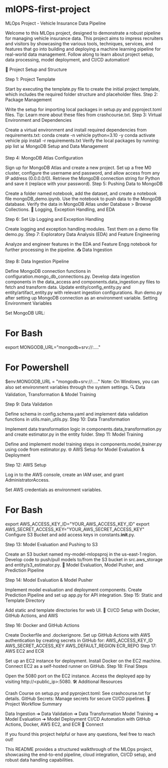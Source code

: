 # mlOPS-first-project
MLOps Project - Vehicle Insurance Data Pipeline

Welcome to this MLOps project, designed to demonstrate a robust pipeline for managing vehicle insurance data. This project aims to impress recruiters and visitors by showcasing the various tools, techniques, services, and features that go into building and deploying a machine learning pipeline for real-world data management. Follow along to learn about project setup, data processing, model deployment, and CI/CD automation!

📁 Project Setup and Structure

Step 1: Project Template

Start by executing the template.py file to create the initial project template, which includes the required folder structure and placeholder files.
Step 2: Package Management

Write the setup for importing local packages in setup.py and pyproject.toml files.
Tip: Learn more about these files from crashcourse.txt.
Step 3: Virtual Environment and Dependencies

Create a virtual environment and install required dependencies from requirements.txt:
conda create -n vehicle python=3.10 -y
conda activate vehicle
pip install -r requirements.txt
Verify the local packages by running:
pip list
📊 MongoDB Setup and Data Management

Step 4: MongoDB Atlas Configuration

Sign up for MongoDB Atlas and create a new project.
Set up a free M0 cluster, configure the username and password, and allow access from any IP address (0.0.0.0/0).
Retrieve the MongoDB connection string for Python and save it (replace <password> with your password).
Step 5: Pushing Data to MongoDB

Create a folder named notebook, add the dataset, and create a notebook file mongoDB_demo.ipynb.
Use the notebook to push data to the MongoDB database.
Verify the data in MongoDB Atlas under Database > Browse Collections.
📝 Logging, Exception Handling, and EDA

Step 6: Set Up Logging and Exception Handling

Create logging and exception handling modules. Test them on a demo file demo.py.
Step 7: Exploratory Data Analysis (EDA) and Feature Engineering

Analyze and engineer features in the EDA and Feature Engg notebook for further processing in the pipeline.
📥 Data Ingestion

Step 8: Data Ingestion Pipeline

Define MongoDB connection functions in configuration.mongo_db_connections.py.
Develop data ingestion components in the data_access and components.data_ingestion.py files to fetch and transform data.
Update entity/config_entity.py and entity/artifact_entity.py with relevant ingestion configurations.
Run demo.py after setting up MongoDB connection as an environment variable.
Setting Environment Variables

Set MongoDB URL:
# For Bash
export MONGODB_URL="mongodb+srv://<username>:<password>...."
# For Powershell
$env:MONGODB_URL = "mongodb+srv://<username>:<password>...."
Note: On Windows, you can also set environment variables through the system settings.
🔍 Data Validation, Transformation & Model Training

Step 9: Data Validation

Define schema in config.schema.yaml and implement data validation functions in utils.main_utils.py.
Step 10: Data Transformation

Implement data transformation logic in components.data_transformation.py and create estimator.py in the entity folder.
Step 11: Model Training

Define and implement model training steps in components.model_trainer.py using code from estimator.py.
🌐 AWS Setup for Model Evaluation & Deployment

Step 12: AWS Setup

Log in to the AWS console, create an IAM user, and grant AdministratorAccess.

Set AWS credentials as environment variables.

# For Bash
export AWS_ACCESS_KEY_ID="YOUR_AWS_ACCESS_KEY_ID"
export AWS_SECRET_ACCESS_KEY="YOUR_AWS_SECRET_ACCESS_KEY"
Configure S3 Bucket and add access keys in constants.__init__.py.

Step 13: Model Evaluation and Pushing to S3

Create an S3 bucket named my-model-mlopsproj in the us-east-1 region.
Develop code to push/pull models to/from the S3 bucket in src.aws_storage and entity/s3_estimator.py.
🚀 Model Evaluation, Model Pusher, and Prediction Pipeline

Step 14: Model Evaluation & Model Pusher

Implement model evaluation and deployment components.
Create Prediction Pipeline and set up app.py for API integration.
Step 15: Static and Template Directory

Add static and template directories for web UI.
🔄 CI/CD Setup with Docker, GitHub Actions, and AWS

Step 16: Docker and GitHub Actions

Create Dockerfile and .dockerignore.
Set up GitHub Actions with AWS authentication by creating secrets in GitHub for:
AWS_ACCESS_KEY_ID
AWS_SECRET_ACCESS_KEY
AWS_DEFAULT_REGION
ECR_REPO
Step 17: AWS EC2 and ECR

Set up an EC2 instance for deployment.
Install Docker on the EC2 machine.
Connect EC2 as a self-hosted runner on GitHub.
Step 18: Final Steps

Open the 5080 port on the EC2 instance.
Access the deployed app by visiting http://<public_ip>:5080.
🛠️ Additional Resources

Crash Course on setup.py and pyproject.toml: See crashcourse.txt for details.
GitHub Secrets: Manage secrets for secure CI/CD pipelines.
🎯 Project Workflow Summary

Data Ingestion ➔ Data Validation ➔ Data Transformation
Model Training ➔ Model Evaluation ➔ Model Deployment
CI/CD Automation with GitHub Actions, Docker, AWS EC2, and ECR
💬 Connect

If you found this project helpful or have any questions, feel free to reach out!

This README provides a structured walkthrough of the MLOps project, showcasing the end-to-end pipeline, cloud integration, CI/CD setup, and robust data handling capabilities.
